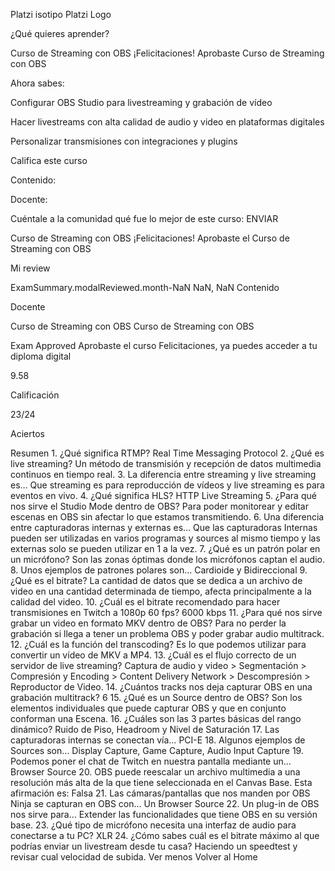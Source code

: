 Platzi isotipo
Platzi Logo


¿Qué quieres aprender?

Curso de Streaming con OBS
¡Felicitaciones!
Aprobaste Curso de Streaming con OBS

Ahora sabes:

Configurar OBS Studio para livestreaming y grabación de vídeo

Hacer livestreams con alta calidad de audio y video en plataformas digitales

Personalizar transmisiones con integraciones y plugins

Califica este curso

Contenido:


Docente:


Cuéntale a la comunidad qué fue lo mejor de este curso:
ENVIAR

Curso de Streaming con OBS
¡Felicitaciones!
Aprobaste el Curso de Streaming con OBS

Mi review

ExamSummary.modalReviewed.month-NaN NaN, NaN
Contenido

Docente

Curso de Streaming con OBS
Curso de Streaming con OBS

Exam Approved
Aprobaste el curso
Felicitaciones, ya puedes acceder a tu diploma digital

9.58

Calificación

23/24

Aciertos


Resumen
1.
¿Qué significa RTMP?
Real Time Messaging Protocol
2.
¿Qué es live streaming?
Un método de transmisión y recepción de datos multimedia continuos en tiempo real.
3.
La diferencia entre streaming y live streaming es…
Que streaming es para reproducción de vídeos y live streaming es para eventos en vivo.
4.
¿Qué significa HLS?
HTTP Live Streaming
5.
¿Para qué nos sirve el Studio Mode dentro de OBS?
Para poder monitorear y editar escenas en OBS sin afectar lo que estamos transmitiendo.
6.
Una diferencia entre capturadoras internas y externas es…
Que las capturadoras Internas pueden ser utilizadas en varios programas y sources al mismo tiempo y las externas solo se pueden utilizar en 1 a la vez.
7.
¿Qué es un patrón polar en un micrófono?
Son las zonas óptimas donde los micrófonos captan el audio.
8.
Unos ejemplos de patrones polares son…
Cardioide y Bidireccional
9.
¿Qué es el bitrate?
La cantidad de datos que se dedica a un archivo de video en una cantidad determinada de tiempo, afecta principalmente a la calidad del video.
10.
¿Cuál es el bitrate recomendado para hacer transmisiones en Twitch a 1080p 60 fps?
6000 kbps
11.
¿Para qué nos sirve grabar un video en formato MKV dentro de OBS?
Para no perder la grabación si llega a tener un problema OBS y poder grabar audio multitrack.
12.
¿Cuál es la función del transcoding?
Es lo que podemos utilizar para convertir un vídeo de MKV a MP4.
13.
¿Cuál es el flujo correcto de un servidor de live streaming?
Captura de audio y video > Segmentación > Compresión y Encoding > Content Delivery Network > Descompresión > Reproductor de Video.
14.
¿Cuántos tracks nos deja capturar OBS en una grabación multitrack?
6
15.
¿Qué es un Source dentro de OBS?
Son los elementos individuales que puede capturar OBS y que en conjunto conforman una Escena.
16.
¿Cuáles son las 3 partes básicas del rango dinámico?
Ruido de Piso, Headroom y Nivel de Saturación
17.
Las capturadoras internas se conectan vía…
PCI-E
18.
Algunos ejemplos de Sources son…
Display Capture, Game Capture, Audio Input Capture
19.
Podemos poner el chat de Twitch en nuestra pantalla mediante un…
Browser Source
20.
OBS puede reescalar un archivo multimedia a una resolución más alta de la que tiene seleccionada en el Canvas Base. Esta afirmación es:
Falsa
21.
Las cámaras/pantallas que nos manden por OBS Ninja se capturan en OBS con…
Un Browser Source
22.
Un plug-in de OBS nos sirve para…
Extender las funcionalidades que tiene OBS en su versión base.
23.
¿Qué tipo de micrófono necesita una interfaz de audio para conectarse a tu PC?
XLR
24.
¿Cómo sabes cuál es el bitrate máximo al que podrías enviar un livestream desde tu casa?
Haciendo un speedtest y revisar cual velocidad de subida.
Ver menos
Volver al Home
